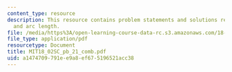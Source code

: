 ```yaml
---
content_type: resource
description: This resource contains problem statements and solutions related to velocity
  and arc length.
file: /media/https%3A/open-learning-course-data-rc.s3.amazonaws.com/18-02sc-multivariable-calculus-fall-2010/a1474709791ee9a8ef675196521acc38_MIT18_02SC_pb_21_comb.pdf
file_type: application/pdf
resourcetype: Document
title: MIT18_02SC_pb_21_comb.pdf
uid: a1474709-791e-e9a8-ef67-5196521acc38
---
```

